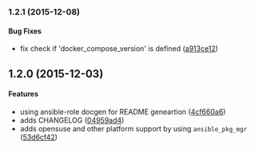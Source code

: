 <a name="1.2.1"></a>
### 1.2.1 (2015-12-08)


#### Bug Fixes

*   fix check if 'docker_compose_version' is defined ([a913ce12](https://github.com/weareinteractive/ansible-docker-compose/commit/a913ce121e0b8d8b6343bd9f1aa7395349c6f8c9))



<a name="1.2.0"></a>
## 1.2.0 (2015-12-03)


#### Features

*   using ansible-role docgen for README geneartion ([4cf660a6](https://github.com/weareinteractive/ansible-docker-compose/commit/4cf660a6fe0c904abf0b1c46fc176c9875e56933))
*   adds CHANGELOG ([04959ad4](https://github.com/weareinteractive/ansible-docker-compose/commit/04959ad42662e77d9f8246babc7e892243d005b0))
*   adds opensuse and other platform support by using `ansible_pkg_mgr` ([53d6cf42](https://github.com/weareinteractive/ansible-docker-compose/commit/53d6cf42762f88b0feb1282fd89b870dab1e088d))



